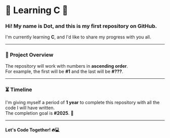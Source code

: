 # 🎉 **Learning C** 🎉

### Hi! My name is Dot, and this is my first repository on GitHub.  
I'm currently learning **C**, and I'd like to share my progress with you all.

---

### 📜 **Project Overview**  
The repository will work with numbers in **ascending order**.  
For example, the first will be **#1** and the last will be **#???**.

---

### ⏳ **Timeline**  
I'm giving myself a period of **1 year** to complete this repository with all the code I will have written.  
The completion goal is **#2025**. 🚀

---

#### **Let's Code Together!** 🔥💻
